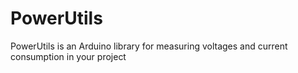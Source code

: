 PowerUtils
==========

PowerUtils is an Arduino library for measuring voltages and current consumption in your project
